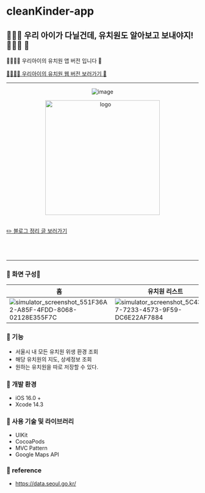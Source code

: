 # cleanKinder-app
## 👦🏻💛 우리 아이가 다닐건데, 유치원도 알아보고 보내야지! 💛👧🏻 🫧
👦🏻👧🏻 우리아이의 유치원 앱 버전 입니다 💛

[👦🏻👧🏻 우리아이의 유치원 웹 버전 보러가기 💛](https://github.com/clean-kinder/cleankinder-front)

<hr />

<div align="center">

![image](https://github.com/hyung6370/cleanKinder-app/assets/81064963/02b60c19-9706-45c3-a171-a77e44fc9ca4)

<img width="300" alt="logo" src="https://github.com/hyung6370/cleanKinder-app/assets/81064963/269b1f30-b756-43ce-89d0-6978eb72022b">

</div>

<br />

[✏️ 블로그 정리 글 보러가기](https://www.notion.so/hyung6370/969024c006d24d07991124e2c6601c91?pvs=4)

<br /><br /><hr />

### 📌 화면 구성📱
|홈|유치원 리스트|상세 페이지|유치원 저장 페이지|
|---|---|---|---|
|![simulator_screenshot_551F36A2-A85F-4FDD-8068-02128E355F7C](https://github.com/hyung6370/cleanKinder-app/assets/81064963/9341d5b7-5aae-413a-8bce-2917faa03687)|![simulator_screenshot_5C439D97-7233-4573-9F59-DC6E22AF7884](https://github.com/hyung6370/cleanKinder-app/assets/81064963/8a090092-0c3e-437e-9224-f0fecf82ce3e)|![simulator_screenshot_E8200FF8-6324-4467-97BA-C30D066D2D21](https://github.com/hyung6370/cleanKinder-app/assets/81064963/59bbe15e-8aea-4320-9ade-e74effca4073)|![simulator_screenshot_86B6C0FD-2F29-4E4F-9253-716DEA396932](https://github.com/hyung6370/cleanKinder-app/assets/81064963/ecd50700-c27b-451d-a35b-8e58bbbb8144)|

### 📌 기능
- 서울시 내 모든 유치원 위생 환경 조회
- 해당 유치원의 지도, 상세정보 조회
- 원하는 유치원을 따로 저장할 수 있다.

### 📌 개발 환경
- iOS 16.0 +
- Xcode 14.3

### 📌 사용 기술 및 라이브러리
- UIKit
- CocoaPods
- MVC Pattern
- Google Maps API

### 📌 reference
- https://data.seoul.go.kr/
